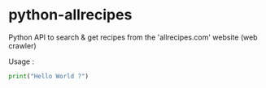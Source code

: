 # python-allrecipes
Python API to search &amp; get recipes from the 'allrecipes.com' website (web crawler)

Usage :

```python
print("Hello World ?")
```
